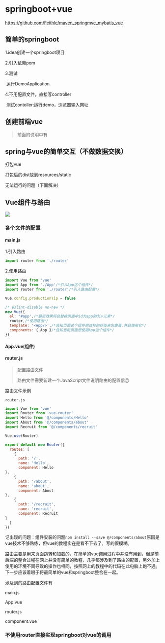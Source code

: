 # springboot+vue

https://github.com/Feithle/maven_springmvc_mybatis_vue

## 简单的springboot

1.idea创建一个springboot项目

2.引入依赖pom

3.测试

​	运行DemoApplication

4.不用配置文件，直接写controller

​	测试contoller:运行demo，浏览器输入网址

## 创建前端vue

> 前面的说明中有

## spring与vue的简单交互（不做数据交换）

打包vue

打包后的dist放到resources/static

无法运行的问题（下面解决）

## Vue组件与路由

![](https://mdfileimg.oss-cn-beijing.aliyuncs.com/markdown_pic/20200627080030.png)

### 各个文件的配置

#### main.js

1.引入路由

```javascript
import router from './router'
```

2.使用路由 

```javascript
import Vue from 'vue'
import App from './App'/*引入App这个组件*/
import router from './router'/*引入路由配置*/

Vue.config.productionTip = false

/* eslint-disable no-new */
new Vue({
  el: '#app',/*最后效果将会替换页面中id为app的div元素*/
  router,/*使用路由*/
  template: '<App/>',/*告知页面这个组件用这样的标签来包裹着,并且使用它*/
  components: { App }/*告知当前页面想使用App这个组件*/
})
```

#### App.vue(组件)

<template>
    <router-view></router-view> /*可以把路由当作组件*/
</template>

#### router.js

> 配置路由文件
>
> 路由文件需要新建一个JavaScript文件说明路由的配置信息


路由文件示例

`router.js`

```javascript
import Vue from 'vue'
import Router from 'vue-router'
import Hello from '@/components/Hello'
import About from '@/components/about'
import Recruit from '@/components/recruit'

Vue.use(Router)

export default new Router({
  routes: [
    {
      path: '/',
      name: 'Hello',
      component: Hello
},
    {
      path: '/about',
      name: 'about',
      component: About
},
    {
      path: '/recruit',
      name: 'recruit',
      component: Recruit
}
  ]
})

```

记出现的问题：组件安装的问题`npm install --save @/components/about`原因是vue技术不够熟练，但vue的教程实在是看不下去了，写的很模糊。

路由主要是用来页面跳转和加载的，在简单的vue调用过程中并没有用到，但是前后端的整合过程在网上并没有简单的教程，几乎都涉及到了路由的配置，另外加上使用的环境不同导致的操作也相同，按照网上的教程中的代码在此电脑上跑不通。下一步应该着眼于将最简单的vue和springboot整合在一起。

涉及到的路由配置文件有

main.js

App.vue

router.js

component.vue

### 不使用router直接实现springboot对vue的调用